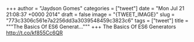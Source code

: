 
+++
author = "Jaydson Gomes"
categories = ["tweet"]
date = "Mon Jul 21 21:08:37 +0000 2014"
draft = false
image = "{TWEET_IMAGE}"
slug = "773c3306c561e7a2256dd3a3039548459c3823c6"
tags = ["tweet"]
title = """The Basics Of ES6 Generat..."""
+++
The Basics Of ES6 Generators http://t.co/kf855Cc6QR
